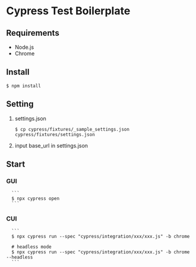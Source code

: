 # Cypress Test Boilerplate

## Requirements

* Node.js
* Chrome
## Install
```
$ npm install
```

## Setting

1. settings.json
    ```
    $ cp cypress/fixtures/_sample_settings.json cypress/fixtures/settings.json
    ```
2. input base_url in settings.json

## Start

### GUI
      ```
      $ npx cypress open
      ```

### CUI
      ```
      $ npx cypress run --spec "cypress/integration/xxx/xxx.js" -b chrome

      # headless mode
      $ npx cypress run --spec "cypress/integration/xxx/xxx.js" -b chrome --headless
      ```
